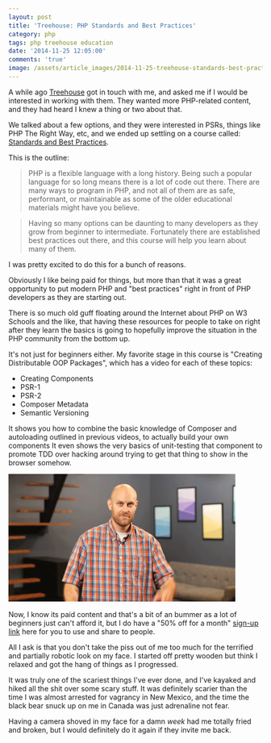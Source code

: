 ```yaml
---
layout: post
title: 'Treehouse: PHP Standards and Best Practices'
category: php
tags: php treehouse education
date: '2014-11-25 12:05:00'
comments: 'true'
image: /assets/article_images/2014-11-25-treehouse-standards-best-practices/camera.jpg
---
```


A while ago [Treehouse] got in touch with me, and asked me if I would be interested in working with them. They wanted more PHP-related content, and they had heard I knew a thing or two about that.

We talked about a few options, and they were interested in PSRs, things like PHP The Right Way, etc, and we ended up settling on a course called: [Standards and Best Practices].

This is the outline:

> PHP is a flexible language with a long history. Being such a popular language for so long means there is a lot of code out there. There are many ways to program in PHP, and not all of them are as safe, performant, or maintainable as some of the older educational materials might have you believe.

> Having so many options can be daunting to many developers as they grow from beginner to intermediate. Fortunately there are established best practices out there, and this course will help you learn about many of them.

I was pretty excited to do this for a bunch of reasons. 

Obviously I like being paid for things, but more than that it was a great opportunity to put modern PHP and "best practices" right in front of PHP developers as they are starting out. 

There is so much old guff floating around the Internet about PHP on W3 Schools and the like, that having these resources for people to take on right after they learn the basics is going to hopefully improve the situation in the PHP community from the bottom up.

It's not just for beginners either. My favorite stage in this course is "Creating Distributable OOP Packages", which has a video for each of these topics:

* Creating Components
* PSR-1
* PSR-2
* Composer Metadata
* Semantic Versioning

It shows you how to combine the basic knowledge of Composer and autoloading outlined in previous videos, to actually build your own components It even shows the very basics of unit-testing that component to promote TDD over hacking around trying to get that thing to show in the browser somehow. 

![Somebody else will be ready to take that unit-testing knowledge a little further.](/assets/article_images/2014-11-25-treehouse-standards-best-practices/grumpy-gives-no-fks.gif)

Now, I know its paid content and that's a bit of an bummer as a lot of beginners just can't afford it, but I do have a "50% off for a month" [sign-up link] here for you to use and share to people. 

All I ask is that you don't take the piss out of me too much for the terrified and partially robotic look on my face. I started off pretty wooden but think I relaxed and got the hang of things as I progressed.

It was truly one of the scariest things I've ever done, and I've kayaked and hiked all the shit over some scary stuff. It was definitely scarier than the time I was almost arrested for vagrancy in New Mexico, and the time the black bear snuck up on me in Canada was just adrenaline not fear.

Having a camera shoved in my face for a damn _week_ had me totally fried and broken, but I would definitely do it again if they invite me back.

[PHP The Right Way]: http://www.phptherightway.com/
[Standards and Best Practices]: http://teamtreehouse.com/library/standards-and-best-practices
[Treehouse]: http://teamtreehouse.com/
[sign-up link]: https://teamtreehouse.com/signup_code/PhilSturgeon50
